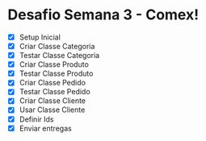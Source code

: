 # Desafio Semana 3 - Comex!

- [x] Setup Inicial
- [x] Criar Classe Categoria
- [x] Testar Classe Categoria
- [x] Criar Classe Produto
- [x] Testar Classe Produto
- [x] Criar Classe Pedido
- [x] Testar Classe Pedido
- [x] Criar Classe Cliente
- [x] Usar Classe Cliente
- [x] Definir Ids
- [x] Enviar entregas
